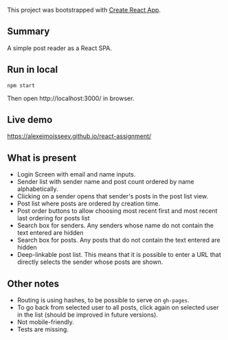 This project was bootstrapped with [Create React App](https://github.com/facebook/create-react-app).

## Summary

A simple post reader as a React SPA.

## Run in local

```
npm start
```

Then open http://localhost:3000/ in browser.

## Live demo

https://alexeimoisseev.github.io/react-assignment/

## What is present

* Login Screen with email and name inputs.
* Sender list with sender name and post count ordered by name alphabetically.
* Clicking on a sender opens that sender's posts in the post list view.
* Post list where posts are ordered by creation time.
* Post order buttons to allow choosing most recent first and most recent last ordering for posts list
* Search box for senders. Any senders whose name do not contain the text entered are hidden
* Search box for posts. Any posts that do not contain the text entered are hidden
* Deep-linkable post list. This means that it is possible to enter a URL that directly selects the sender whose posts are shown.

## Other notes

* Routing is using hashes, to be possible to serve on `gh-pages`.
* To go back from selected user to all posts, click again on selected user in the list (should be improved in future versions).
* Not mobile-friendly.
* Tests are missing.
